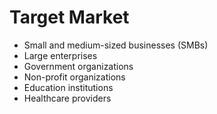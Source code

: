 # Target Market

* Small and medium-sized businesses (SMBs)
* Large enterprises
* Government organizations
* Non-profit organizations
* Education institutions
* Healthcare providers
